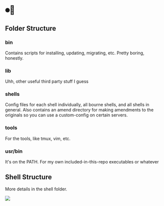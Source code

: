 # ⏺📄

## Folder Structure

### bin
Contains scripts for installing, updating, migrating, etc.
Pretty boring, honestly.

### lib
Uhh, other useful third party stuff I guess

### shells
Config files for each shell individually, all bourne shells, and all shells in general. Also contains an amend directory for making amendments to the originals so you can use a custom-config on certain servers.

### tools
For the tools, like tmux, vim, etc.

### usr/bin
It's on the PATH. For my own included-in-this-repo executables or whatever


## Shell Structure

More details in the shell folder.

<img src="https://docs.google.com/drawings/d/e/2PACX-1vRVG_8M-9_2zCTIzEm8OnLNeDNQpVofwwVyjL3XQlk5qCkw6NvWYFOmus5FZQQeBQiaY0heWyYnUIqX/pub?w=1778&amp;h=1157">
